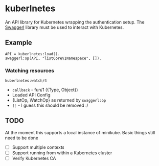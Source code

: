 # kuberlnetes

An API library for Kubernetes wrapping the authentication setup. The [Swaggerl](https://github.com/philipcristiano/swaggerl) library must be used to interact with Kubernetes.

## Example

```
API = kuberlnetes:load().
swaggerl:op(API, "listCoreV1Namespace", []).
```


### Watching resources

`kuberlnetes:watch/4`

* `callback` - fun/1 ({Type, Object})
* Loaded API Config
* {ListOp, WatchOp} as returned by `swaggerl:op`
* `[]` - I guess this should be removed :/

## TODO

At the moment this supports a local instance of minikube. Basic things still need to be done

- [ ] Support multiple contexts
- [ ] Support running from within a Kubernetes cluster
- [ ] Verify Kubernetes CA
